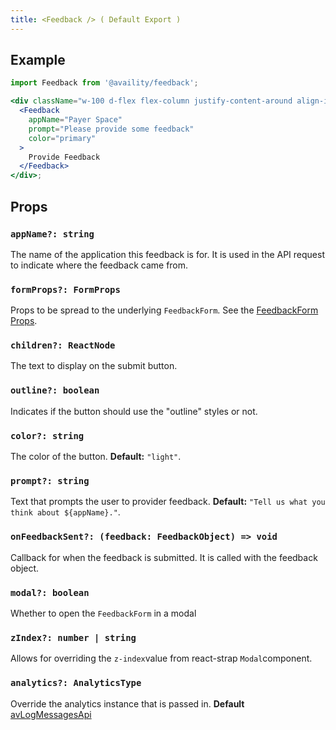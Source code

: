```yaml
---
title: <Feedback /> ( Default Export )
---
```


## Example

```jsx live=true viewCode=true
import Feedback from '@availity/feedback';

<div className="w-100 d-flex flex-column justify-content-around align-items-start">
  <Feedback
    appName="Payer Space"
    prompt="Please provide some feedback"
    color="primary"
  >
    Provide Feedback
  </Feedback>
</div>;
```

## Props

### `appName?: string`

The name of the application this feedback is for. It is used in the API request to indicate where the feedback came from.

### `formProps?: FormProps`

Props to be spread to the underlying `FeedbackForm`. See the [FeedbackForm Props](/components/feedback/form/#props).

### `children?: ReactNode`

The text to display on the submit button.

### `outline?: boolean`

Indicates if the button should use the "outline" styles or not.

### `color?: string`

The color of the button. **Default:** `"light"`.

### `prompt?: string`

Text that prompts the user to provider feedback. **Default:** `"Tell us what you think about ${appName}."`.

### `onFeedbackSent?: (feedback: FeedbackObject) => void`

Callback for when the feedback is submitted. It is called with the feedback object.

### `modal?: boolean`

Whether to open the `FeedbackForm` in a modal

### `zIndex?: number | string`

Allows for overriding the `z-index`value from react-strap `Modal`component.

### `analytics?: AnalyticsType`

Override the analytics instance that is passed in. **Default** [avLogMessagesApi](https://availity.github.io/sdk-js/api/definitions/logs/)

